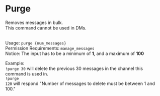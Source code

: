 <h1>Purge</h1>
Removes messages in bulk.<br>
This command cannot be used in DMs.<br><br>

Usage:  <code>purge {num_messages}</code><br>
Permission Requirements: <code>manage_messages</code><br>
Notice: The input has to be a minimum of <strong>1</strong>, and a maximum of <strong>100</strong><br>

Example:<br> 
<code>!purge 30</code> will delete the previous 30 messages in the channel this command is used in.<br>
<code>!purge 120</code> will respond "Number of messages to delete must be between 1 and 100."
